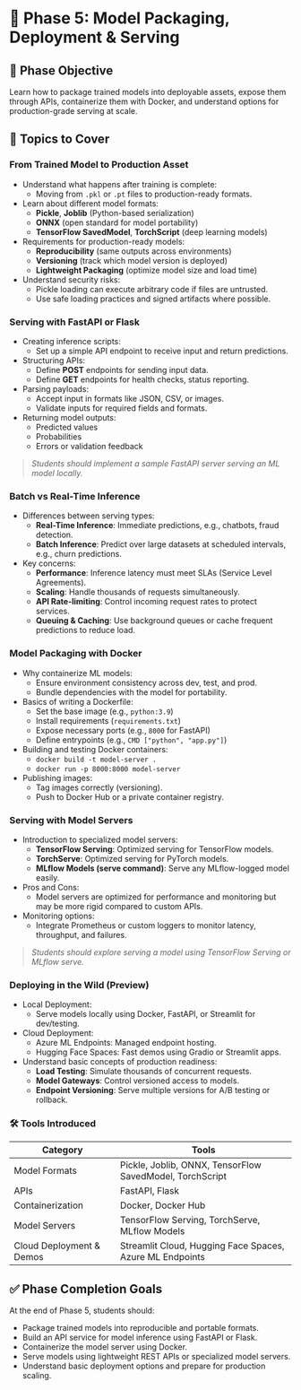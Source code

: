 # 📘 **Phase 5: Model Packaging, Deployment & Serving**

## 🎯 **Phase Objective**
Learn how to package trained models into deployable assets, expose them through APIs, containerize them with Docker, and understand options for production-grade serving at scale.

## 🧠 **Topics to Cover**

### **From Trained Model to Production Asset**

- Understand what happens after training is complete:
  - Moving from `.pkl` or `.pt` files to production-ready formats.
- Learn about different model formats:
  - **Pickle**, **Joblib** (Python-based serialization)
  - **ONNX** (open standard for model portability)
  - **TensorFlow SavedModel**, **TorchScript** (deep learning models)
- Requirements for production-ready models:
  - **Reproducibility** (same outputs across environments)
  - **Versioning** (track which model version is deployed)
  - **Lightweight Packaging** (optimize model size and load time)
- Understand security risks:
  - Pickle loading can execute arbitrary code if files are untrusted.
  - Use safe loading practices and signed artifacts where possible.

### **Serving with FastAPI or Flask**

- Creating inference scripts:
  - Set up a simple API endpoint to receive input and return predictions.
- Structuring APIs:
  - Define **POST** endpoints for sending input data.
  - Define **GET** endpoints for health checks, status reporting.
- Parsing payloads:
  - Accept input in formats like JSON, CSV, or images.
  - Validate inputs for required fields and formats.
- Returning model outputs:
  - Predicted values
  - Probabilities
  - Errors or validation feedback

> *Students should implement a sample FastAPI server serving an ML model locally.*

### **Batch vs Real-Time Inference**

- Differences between serving types:
  - **Real-Time Inference**: Immediate predictions, e.g., chatbots, fraud detection.
  - **Batch Inference**: Predict over large datasets at scheduled intervals, e.g., churn predictions.
- Key concerns:
  - **Performance**: Inference latency must meet SLAs (Service Level Agreements).
  - **Scaling**: Handle thousands of requests simultaneously.
  - **API Rate-limiting**: Control incoming request rates to protect services.
  - **Queuing & Caching**: Use background queues or cache frequent predictions to reduce load.

### **Model Packaging with Docker**

- Why containerize ML models:
  - Ensure environment consistency across dev, test, and prod.
  - Bundle dependencies with the model for portability.
- Basics of writing a Dockerfile:
  - Set the base image (e.g., `python:3.9`)
  - Install requirements (`requirements.txt`)
  - Expose necessary ports (e.g., `8000` for FastAPI)
  - Define entrypoints (e.g., `CMD ["python", "app.py"]`)
- Building and testing Docker containers:
  - `docker build -t model-server .`
  - `docker run -p 8000:8000 model-server`
- Publishing images:
  - Tag images correctly (versioning).
  - Push to Docker Hub or a private container registry.

### **Serving with Model Servers**

- Introduction to specialized model servers:
  - **TensorFlow Serving**: Optimized serving for TensorFlow models.
  - **TorchServe**: Optimized serving for PyTorch models.
  - **MLflow Models (serve command)**: Serve any MLflow-logged model easily.
- Pros and Cons:
  - Model servers are optimized for performance and monitoring but may be more rigid compared to custom APIs.
- Monitoring options:
  - Integrate Prometheus or custom loggers to monitor latency, throughput, and failures.

> *Students should explore serving a model using TensorFlow Serving or MLflow serve.*

### **Deploying in the Wild (Preview)**

- Local Deployment:
  - Serve models locally using Docker, FastAPI, or Streamlit for dev/testing.
- Cloud Deployment:
  - Azure ML Endpoints: Managed endpoint hosting.
  - Hugging Face Spaces: Fast demos using Gradio or Streamlit apps.
- Understand basic concepts of production readiness:
  - **Load Testing**: Simulate thousands of concurrent requests.
  - **Model Gateways**: Control versioned access to models.
  - **Endpoint Versioning**: Serve multiple versions for A/B testing or rollback.

### 🛠️ **Tools Introduced**

| Category | Tools |
|----------|-------|
| Model Formats | Pickle, Joblib, ONNX, TensorFlow SavedModel, TorchScript |
| APIs | FastAPI, Flask |
| Containerization | Docker, Docker Hub |
| Model Servers | TensorFlow Serving, TorchServe, MLflow Models |
| Cloud Deployment & Demos | Streamlit Cloud, Hugging Face Spaces, Azure ML Endpoints |


## ✅ **Phase Completion Goals**

At the end of Phase 5, students should:
- Package trained models into reproducible and portable formats.
- Build an API service for model inference using FastAPI or Flask.
- Containerize the model server using Docker.
- Serve models using lightweight REST APIs or specialized model servers.
- Understand basic deployment options and prepare for production scaling.